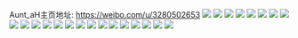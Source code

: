Aunt_aH主页地址: https://weibo.com/u/3280502653 
![](https://wx4.sinaimg.cn/mw2000/c3887f7dgy1h8zs4uoy7kj22c03401kz.jpg) 
![](https://wx4.sinaimg.cn/mw2000/c3887f7dgy1h8zs4y9135j22c0340kjo.jpg) 
![](https://wx4.sinaimg.cn/mw2000/c3887f7dgy1h8zs4rfb7nj22c03401l2.jpg) 
![](https://wx4.sinaimg.cn/mw2000/c3887f7dgy1h8zs4ginfsj22dc35skjo.jpg) 
![](https://wx4.sinaimg.cn/mw2000/c3887f7dgy1h8zs4inpikj22dc35su10.jpg) 
![](https://wx4.sinaimg.cn/mw2000/c3887f7dgy1h8zs4mfz2vj22c0340npg.jpg) 
![](https://wx4.sinaimg.cn/mw2000/c3887f7dgy1h8zs4omqujj22c0340b2c.jpg) 
![](https://wx4.sinaimg.cn/mw2000/c3887f7dgy1h8zs4vp0vgj22c2340kjm.jpg) 
![](https://wx4.sinaimg.cn/mw2000/c3887f7dgy1h8zs4t6398j22c0340u0z.jpg) 
![](https://wx4.sinaimg.cn/mw2000/c3887f7dgy1h7egyg8r6mj20u012aafo.jpg) 
![](https://wx4.sinaimg.cn/mw2000/c3887f7dgy1h7egykjlnjj20u0140gmt.jpg) 
![](https://wx4.sinaimg.cn/mw2000/c3887f7dgy1h7egyhcm31j20lk0sg0vk.jpg) 
![](https://wx4.sinaimg.cn/mw2000/c3887f7dgy1h7egyj3sb4j20ty13cjz3.jpg) 
![](https://wx4.sinaimg.cn/mw2000/c3887f7dgy1h7egyhxy6yj20u0140103.jpg) 
![](https://wx4.sinaimg.cn/mw2000/c3887f7dgy1h7egyjme2dj20u214wafe.jpg) 
![](https://wx4.sinaimg.cn/mw2000/c3887f7dgy1h7egyk6oy5j20ty13ydjd.jpg) 
![](https://wx4.sinaimg.cn/mw2000/c3887f7dgy1h7egygub5fj20u0140jyx.jpg) 
![](https://wx4.sinaimg.cn/mw2000/c3887f7dgy1h7egyky57xj20u0140jy5.jpg) 
![](https://wx4.sinaimg.cn/mw2000/c3887f7dgy1h6ud96m49cj22i62z1npe.jpg) 
![](https://wx4.sinaimg.cn/mw2000/c3887f7dgy1h6ud8w3ihlj20zo1ackjl.jpg) 
![](https://wx4.sinaimg.cn/mw2000/c3887f7dgy1h6ud7xhksvj220e2j9npd.jpg) 
![](https://wx4.sinaimg.cn/mw2000/c3887f7dgy1h6ud9jeritj22db35s4qr.jpg) 
![](https://wx4.sinaimg.cn/mw2000/c3887f7dgy1h6utdhklduj20u0142tns.jpg) 
